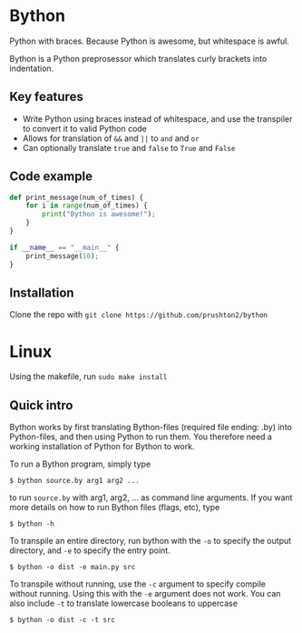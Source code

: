 # Bython
Python with braces. Because Python is awesome, but whitespace is awful.

Bython is a Python preprosessor which translates curly brackets into indentation.

## Key features

* Write Python using braces instead of whitespace, and use the transpiler to convert it to valid Python code
* Allows for translation of `&&` and `||` to `and` and `or`
* Can optionally translate `true` and `false` to `True` and `False`

## Code example

```python
def print_message(num_of_times) {
    for i in range(num_of_times) {
        print("Bython is awesome!");
    }
}

if __name__ == "__main__" {
    print_message(10);
}
```


## Installation

Clone the repo with
`git clone https://github.com/prushton2/bython`

# Linux
Using the makefile, run
`sudo make install`


## Quick intro

Bython works by first translating Bython-files (required file ending: .by) into Python-files, and then using Python to run them. You therefore need a working installation of Python for Bython to work.


To run a Bython program, simply type

```
$ bython source.by arg1 arg2 ...
```

to run `source.by` with arg1, arg2, ... as command line arguments. If you want more details on how to run Bython files (flags, etc), type

```
$ bython -h
```

To transpile an entire directory, run bython with the `-o` to specify the output directory, and `-e` to specify the entry point. 

```
$ bython -o dist -e main.py src
```

To transpile without running, use the `-c` argument to specify compile without running. Using this with the `-e` argument does not work. You can also include `-t` to translate lowercase booleans to uppercase

```
$ bython -o dist -c -t src
```
